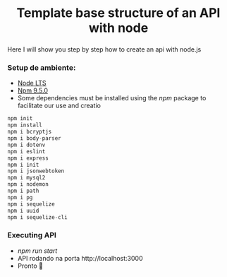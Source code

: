 <h1 align="center">Template base structure of an API with node</h1>

###

<p align="left">Here I will show you step by step how to create an api with node.js</p>

### Setup de ambiente:

- [Node LTS](https://nodejs.org/en)
- [Npm 9.5.0](https://docs.npmjs.com/cli/v6/commands/npm-install)
- Some dependencies must be installed using the _npm_ package to facilitate our use and creatio

```js
npm init   
npm install
npm i bcryptjs
npm i body-parser
npm i dotenv
npm i eslint
npm i express
npm i init
npm i jsonwebtoken
npm i mysql2
npm i nodemon
npm i path
npm i pg
npm i sequelize
npm i uuid
npm i sequelize-cli
```
###

### Executing API

- _npm run start_
- API rodando na porta http://localhost:3000
- Pronto 🎉
